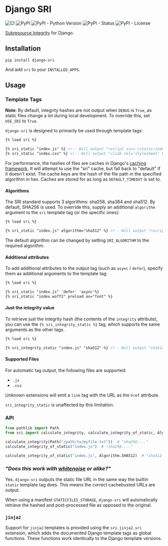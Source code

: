 # Django SRI

![CI](https://github.com/RealOrangeOne/django-sri/workflows/CI/badge.svg)
![PyPI](https://img.shields.io/pypi/v/django-sri.svg)
![PyPI - Python Version](https://img.shields.io/pypi/pyversions/django-sri.svg)
![PyPI - Status](https://img.shields.io/pypi/status/django-sri.svg)
![PyPI - License](https://img.shields.io/pypi/l/django-sri.svg)


[Subresource Integrity](https://developer.mozilla.org/en-US/docs/Web/Security/Subresource_Integrity) for Django.


## Installation

```
pip install django-sri
```

And add `sri` to your `INSTALLED_APPS`.

## Usage

### Template Tags

__Note__: By default, integrity hashes are not output when `DEBUG` is `True`, as static files change a lot during local development. To override this, set `USE_SRI` to `True`.

`django-sri` is designed to primarily be used through template tags:

```html
{% load sri %}

{% sri_static "index.js" %} <!-- Will output "<script src='/static/index.js' integrity='sha256-...'></script>" -->
{% sri_static "index.css" %} <!-- Will output "<link rel='stylesheet' href='/static/index.css' integrity='sha256-...'/>" -->
```

For performance, the hashes of files are caches in Django's [caching framework](https://docs.djangoproject.com/en/dev/topics/cache/). It will attempt to use the "sri" cache, but fall back to "default" if it doesn't exist. The cache keys are the hash of the file path in the specified algorithm in hex. Caches are stored for as long as `DEFAULT_TIMEOUT` is set to.

#### Algorithms

The SRI standard supports 3 algorithms: sha256, sha384 and sha512. By default, SHA256 is used. To override this, supply an additional `algorithm` argument to the `sri` template tag (or the specific ones):

```html
{% load sri %}

{% sri_static "index.js" algorithm="sha512" %} <!-- Will output "<script src='/static/index.js' integrity='sha512-...'></script>" -->
```

The default algorithm can be changed by setting `SRI_ALGORITHM` to the required algorithm.

#### Additional attributes

To add additional attributes to the output tag (such as `async` / `defer`), specify them as additional arguments to the template tag:

```html
{% load sri %}

{% sri_static "index.js" 'defer' 'async'%}
{% sri_static "index.woff2" preload as="font" %}
```

#### Just the integrity value

To retrieve just the integrity hash (the contents of the `integrity` attribute), you can use the `{% sri_integrity_static %}` tag, which supports the same arguments as the other tags.

```html
{% load sri %}

{% sri_integrity_static "index.js" "sha512" %} <!-- Will output "sha512-..." -->
```

#### Supported Files

For automatic tag output, the following files are supported:

- `.js`
- `.css`

Unknown extensions will emit a `link` tag with the URL as the `href` attribute.

`sri_integrity_static` is unaffected by this limitation.

### API

```python
from pathlib import Path
from sri import calculate_integrity, calculate_integrity_of_static, Algorithm

calculate_integrity(Path("/path/to/myfile.txt"))  # "sha256-..."
calculate_integrity_of_static("index.js")  # "sha256-..."

calculate_integrity_of_static("index.js", Algorithm.SHA512)  # "sha512-..."
```

### _"Does this work with [whitenoise](https://whitenoise.evans.io/en/stable/) or alike?"_

Yes. `django-sri` outputs the static file URL in the same way the builtin `static` template tag does. This means the correct cachebusted URLs are output.

When using a manifest `STATICFILES_STORAGE`, `django-sri` will automatically retrieve the hashed and post-processed file as opposed to the original.

### `jinja2`

Support for `jinja2` templates is provided using the `sri.jinja2.sri` extension, which adds the documented Django template tags as global functions. These functions work identically to the Django template versions.
